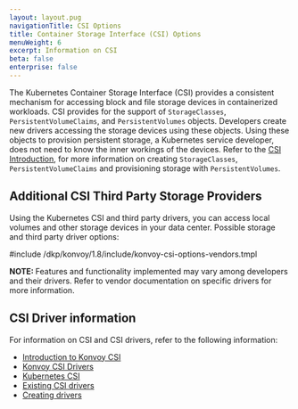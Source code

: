 ```yaml
---
layout: layout.pug
navigationTitle: CSI Options
title: Container Storage Interface (CSI) Options
menuWeight: 6
excerpt: Information on CSI
beta: false
enterprise: false
---
```


<!-- markdownlint-disable MD018 -->

The Kubernetes Container Storage Interface (CSI) provides a consistent mechanism for accessing block and file storage devices in containerized workloads. CSI provides for the support of `StorageClasses`, `PersistentVolumeClaims`, and `PersistentVolumes` objects. Developers create new drivers accessing the storage devices using these objects. Using these objects to provision persistent storage, a Kubernetes service developer, does not need to know the inner workings of the devices. Refer to the [CSI Introduction](../intro-csi), for more information on creating `StorageClasses`, `PersistentVolumeClaims` and provisioning storage with `PersistentVolumes`.

## Additional CSI Third Party Storage Providers

Using the Kubernetes CSI and third party drivers, you can access local volumes and other storage devices in your data center. Possible storage and third party driver options:

#include /dkp/konvoy/1.8/include/konvoy-csi-options-vendors.tmpl

<p class="message--note"><strong>NOTE: </strong>Features and functionality implemented may vary among developers and their drivers. Refer to vendor documentation on specific drivers for more information.</p>

## CSI Driver information

For information on CSI and CSI drivers, refer to the following information:

- [Introduction to Konvoy CSI](../intro-csi)
- [Konvoy CSI Drivers](../automated-storage)
- [Kubernetes CSI](https://kubernetes.io/blog/2019/01/15/container-storage-interface-ga/)
- [Existing CSI drivers](https://kubernetes-csi.github.io/docs/drivers.html)
- [Creating drivers](https://kubernetes-csi.github.io/docs/)
